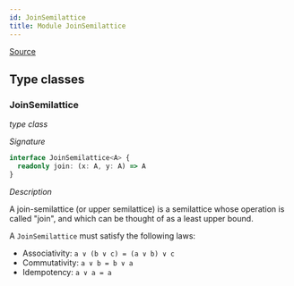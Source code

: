 ```yaml
---
id: JoinSemilattice
title: Module JoinSemilattice
---
```


[Source](https://github.com/gcanti/fp-ts/blob/master/src/JoinSemilattice.ts)

## Type classes

### JoinSemilattice

_type class_

_Signature_

```ts
interface JoinSemilattice<A> {
  readonly join: (x: A, y: A) => A
}
```

_Description_

A join-semilattice (or upper semilattice) is a semilattice whose operation is called "join", and which can be thought
of as a least upper bound.

A `JoinSemilattice` must satisfy the following laws:

- Associativity: `a ∨ (b ∨ c) = (a ∨ b) ∨ c`
- Commutativity: `a ∨ b = b ∨ a`
- Idempotency: `a ∨ a = a`

